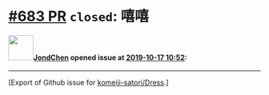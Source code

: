 # [\#683 PR](https://github.com/komeiji-satori/Dress/pull/683) `closed`: 嘻嘻

#### <img src="https://avatars.githubusercontent.com/u/35327752?v=4" width="50">[JondChen](https://github.com/JondChen) opened issue at [2019-10-17 10:52](https://github.com/komeiji-satori/Dress/pull/683):






-------------------------------------------------------------------------------



[Export of Github issue for [komeiji-satori/Dress](https://github.com/komeiji-satori/Dress).]

